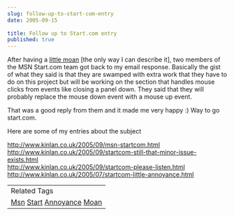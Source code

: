 ```yaml
---
slug: follow-up-to-start-com-entry
date: 2005-09-15
 
title: Follow up to Start.com entry
published: true
---
```

After having a <a href="http://www.kinlan.co.uk/2005/09/startcom-still-that-minor-issue-exists.html">little moan</a> [the only way I can describe it], two members of the MSN Start.com team got back to my email response.  Basically the gist of what they said is that they are swamped with extra work that they have to do on this project but will be working on the section that handles mouse clicks from events like closing a panel down.  They said that they will probably replace the mouse down event with a mouse up event.<p />That was a good reply from them and it made me very happy :)  Way to go start.com.<p />Here are some of my entries about the subject<p />http://www.kinlan.co.uk/2005/09/msn-startcom.html<br /><a href="http://www.kinlan.co.uk/2005/09/startcom-still-that-minor-issue-exists.html">http://www.kinlan.co.uk/2005/09/startcom-still-that-minor-issue-exists.html</a><br /><a href="http://www.kinlan.co.uk/2005/09/startcom-please-listen.html">http://www.kinlan.co.uk/2005/09/startcom-please-listen.html</a><br /><a href="http://www.kinlan.co.uk/2005/07/startcom-little-annoyance.html">http://www.kinlan.co.uk/2005/07/startcom-little-annoyance.html</a><p /><table class="TechnoratiHead TagHeader">
<tr><td>Related Tags</td></tr>
<tr class="Technorati"><td> <a href="https://paul.kinlan.me/tags/Msn" class="Tag" rel="tag">Msn</a> <a href="https://paul.kinlan.me/tags/Start" class="Tag" rel="tag">Start</a> <a href="https://paul.kinlan.me/tags/Annoyance" class="Tag" rel="tag">Annoyance</a> <a href="https://paul.kinlan.me/tags/Moan" class="Tag" rel="tag">Moan</a>
</td></tr>
</table><div class="blogger-post-footer"><img class="posterous_download_image" src="https://blogger.googleusercontent.com/tracker/8109338-112682404951416753?l=www.kinlan.co.uk%2Findex.html" height="1" alt="" width="1" /></div>

